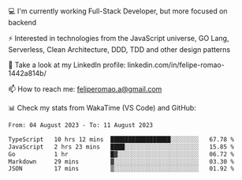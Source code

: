 💻 I'm currently working Full-Stack Developer, but more focused on backend

⚡ Interested in technologies from the JavaScript universe, GO Lang, Serverless, Clean Architecture, DDD, TDD and other design patterns

👥 Take a look at my LinkedIn profile: linkedin.com/in/felipe-romao-1442a814b/

📫 How to reach me: feliperomao.a@gmail.com

📊 Check my stats from WakaTime (VS Code) and GitHub:

<!--START_SECTION:waka-->

```txt
From: 04 August 2023 - To: 11 August 2023

TypeScript   10 hrs 12 mins  █████████████████░░░░░░░░   67.78 %
JavaScript   2 hrs 23 mins   ████░░░░░░░░░░░░░░░░░░░░░   15.85 %
Go           1 hr            █▓░░░░░░░░░░░░░░░░░░░░░░░   06.72 %
Markdown     29 mins         ▓░░░░░░░░░░░░░░░░░░░░░░░░   03.30 %
JSON         17 mins         ▒░░░░░░░░░░░░░░░░░░░░░░░░   01.92 %
```

<!--END_SECTION:waka-->
